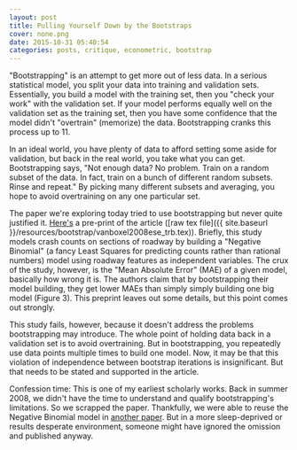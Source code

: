 ```yaml
---
layout: post
title: Pulling Yourself Down by the Bootstraps
cover: none.png
date: 2015-10-31 05:40:54 
categories: posts, critique, econometric, bootstrap
---
```


"Bootstrapping" is an attempt to get more out of less data.  In a serious statistical model, you split your data into training and validation sets.  Essentially, you build a model with the training set, then you "check your work" with the validation set.  If your model performs equally well on the validation set as the training set, then you have some confidence that the model didn't "overtrain" (memorize) the data.  Bootstrapping cranks this process up to 11.

In an ideal world, you have plenty of data to afford setting some aside for validation, but back in the real world, you take what you can get.  Bootstrapping says, "Not enough data?  No problem.  Train on a random subset of the data.  In fact, train on a bunch of different random subsets.  Rinse and repeat."  By picking many different subsets and averaging, you hope to avoid overtraining on any one particular set.

The paper we're exploring today tried to use bootstrapping but never quite justified it.  [Here's](https://drive.google.com/open?id=0B0zbVEese408UFZhdG9OZk04LVE) a pre-print of the article ([raw tex file]({{ site.baseurl }}/resources/bootstrap/vanboxel2008ese_trb.tex)).  Briefly, this study models crash counts on sections of roadway by building a "Negative Binomial" (a fancy Least Squares for predicting counts rather than rational numbers) model using roadway features as independent variables.  The crux of the study, however, is the "Mean Absolute Error" (MAE) of a given model, basically how wrong it is.  The authors claim that by bootstrapping their model building, they get lower MAEs than simply simply building one big model (Figure 3).  This preprint leaves out some details, but this point comes out strongly.

This study fails, however, because it doesn't address the problems bootstrapping may introduce.  The whole point of holding data back in a validation set is to avoid overtraining.  But in bootstrapping, you repeatedly use data points multiple times to build one model.  Now, it may be that this violation of independence between bootstrap iterations is insignificant.  But that needs to be stated and supported in the article.

Confession time: This is one of my earliest scholarly works.  Back in summer 2008, we didn't have the time to understand and qualify bootstrapping's limitations.  So we scrapped the paper.  Thankfully, we were able to reuse the Negative Binomial model in [another paper](http://trrjournalonline.trb.org/doi/abs/10.3141/2096-06).  But in a more sleep-deprived or results desperate environment, someone might have ignored the omission and published anyway.


